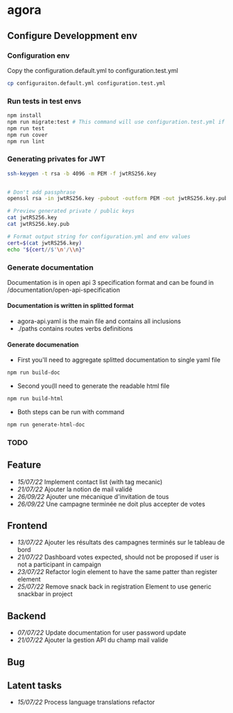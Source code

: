 # agora

## Configure Developpment env

### Configuration env

Copy the configuration.default.yml to configuration.test.yml

```bash
cp configuraiton.default.yml configuration.test.yml
```

### Run tests in test envs

```bash
npm install
npm run migrate:test # This command will use configuration.test.yml if file exists
npm run test
npm run cover
npm run lint
```

### Generating privates for JWT

```bash
ssh-keygen -t rsa -b 4096 -m PEM -f jwtRS256.key


# Don't add passphrase
openssl rsa -in jwtRS256.key -pubout -outform PEM -out jwtRS256.key.pub

# Preview generated private / public keys
cat jwtRS256.key
cat jwtRS256.key.pub

# Format output string for configuration.yml and env values
cert=$(cat jwtRS256.key)
echo "${cert//$'\n'/\\n}"
```

### Generate documentation

Documentation is in open api 3 specification format and can be found in /documentation/open-api-specification

#### Documentation is written in splitted format

* agora-api.yaml is the main file and contains all inclusions
* ./paths contains routes verbs definitions


#### Generate documenation

* First you'll need to aggregate splitted documentation to single yaml file

```bash
npm run build-doc
```

* Second you(ll need to generate the readable html file

```bash
npm run build-html
```

* Both steps can be run with command

```bash
npm run generate-html-doc
```

### TODO

## Feature

* *15/07/22* Implement contact list (with tag mecanic)
* *21/07/22* Ajouter la notion de mail validé
* *26/09/22* Ajouter une mécanique d'invitation de tous
* *26/09/22* Une campagne terminée ne doit plus accepter de votes

## Frontend

* *13/07/22* Ajouter les résultats des campagnes terminés sur le tableau de bord
* *21/07/22* Dashboard votes expected, should not be proposed if user is not a participant in campaign
* *23/07/22* Refactor login element to have the same patter than register element
* *25/07/22* Remove snack back in registration Element to use generic snackbar in project

## Backend

* *07/07/22* Update documentation for user password update
* *21/07/22* Ajouter la gestion API du champ mail valide

## Bug

## Latent tasks

* *15/07/22* Process language translations refactor
